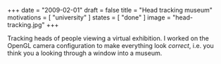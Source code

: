 +++
date = "2009-02-01"
draft = false
title = "Head tracking museum"
motivations = [ "university" ]
states = [ "done" ]
image = "head-tracking.jpg"
+++

Tracking heads of people viewing a virtual exhibition. I worked on the OpenGL camera configuration to make everything look _correct_, i.e. you think you a looking through a window into a museum.